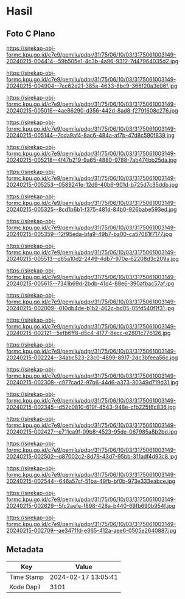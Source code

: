 # Hasil

## Foto C Plano

https://sirekap-obj-formc.kpu.go.id/c7e9/pemilu/pdpr/31/75/06/10/03/3175061003149-20240215-004414--59b505e1-4c3b-4a96-9312-7d47964035d2.jpg

https://sirekap-obj-formc.kpu.go.id/c7e9/pemilu/pdpr/31/75/06/10/03/3175061003149-20240215-004904--7cc62d21-385a-4633-8bc9-366f20a3e06f.jpg

https://sirekap-obj-formc.kpu.go.id/c7e9/pemilu/pdpr/31/75/06/10/03/3175061003149-20240215-005016--4ae86290-d356-442d-8ad8-f2791608c276.jpg

https://sirekap-obj-formc.kpu.go.id/c7e9/pemilu/pdpr/31/75/06/10/03/3175061003149-20240215-005144--7cda9af4-8ac6-484a-af7b-47d8c590f839.jpg

https://sirekap-obj-formc.kpu.go.id/c7e9/pemilu/pdpr/31/75/06/10/03/3175061003149-20240215-005218--4f47b219-9a65-4880-9788-7ab474bb25da.jpg

https://sirekap-obj-formc.kpu.go.id/c7e9/pemilu/pdpr/31/75/06/10/03/3175061003149-20240215-005253--0589241e-12d9-40b6-901d-b725d7c35ddb.jpg

https://sirekap-obj-formc.kpu.go.id/c7e9/pemilu/pdpr/31/75/06/10/03/3175061003149-20240215-005325--8cd1b6b1-f375-481d-84b0-926babe593ed.jpg

https://sirekap-obj-formc.kpu.go.id/c7e9/pemilu/pdpr/31/75/06/10/03/3175061003149-20240215-005359--12f95eda-bfa9-49b7-ba00-ca57061f7177.jpg

https://sirekap-obj-formc.kpu.go.id/c7e9/pemilu/pdpr/31/75/06/10/03/3175061003149-20240215-005513--d85a10d2-2449-4db7-970e-62208d3c209a.jpg

https://sirekap-obj-formc.kpu.go.id/c7e9/pemilu/pdpr/31/75/06/10/03/3175061003149-20240215-005615--7341b69d-2bdb-41d4-88e6-390afbac57af.jpg

https://sirekap-obj-formc.kpu.go.id/c7e9/pemilu/pdpr/31/75/06/10/03/3175061003149-20240215-002009--010db4de-b1b2-462c-bd05-05fd540f1f31.jpg

https://sirekap-obj-formc.kpu.go.id/c7e9/pemilu/pdpr/31/75/06/10/03/3175061003149-20240215-002121--5efb6ff8-d5c4-4177-8ecc-e2801c776126.jpg

https://sirekap-obj-formc.kpu.go.id/c7e9/pemilu/pdpr/31/75/06/10/03/3175061003149-20240215-002224--34abc523-23c0-4899-8917-2dc3bfeea56c.jpg

https://sirekap-obj-formc.kpu.go.id/c7e9/pemilu/pdpr/31/75/06/10/03/3175061003149-20240215-002308--c977cad2-97b6-44d6-a373-30349d719d31.jpg

https://sirekap-obj-formc.kpu.go.id/c7e9/pemilu/pdpr/31/75/06/10/03/3175061003149-20240215-002345--d52c0810-619f-4543-948e-cfb225f8c836.jpg

https://sirekap-obj-formc.kpu.go.id/c7e9/pemilu/pdpr/31/75/06/10/03/3175061003149-20240215-002427--e711ca9f-09b8-4523-95de-067985a8b2bd.jpg

https://sirekap-obj-formc.kpu.go.id/c7e9/pemilu/pdpr/31/75/06/10/03/3175061003149-20240215-002502--d87002c2-8d79-43d7-95bb-311adf4d93c8.jpg

https://sirekap-obj-formc.kpu.go.id/c7e9/pemilu/pdpr/31/75/06/10/03/3175061003149-20240215-002544--646a57cf-51ba-49fb-bf0b-973e333eabce.jpg

https://sirekap-obj-formc.kpu.go.id/c7e9/pemilu/pdpr/31/75/06/10/03/3175061003149-20240215-002629--5fc2aefe-f898-428a-b440-69fb690b954f.jpg

https://sirekap-obj-formc.kpu.go.id/c7e9/pemilu/pdpr/31/75/06/10/03/3175061003149-20240215-002709--ae3471fd-e365-412a-aee6-0505e2640887.jpg


## Metadata

| Key        | Value               |
| ---------- | ------------------- |
| Time Stamp | 2024-02-17 13:05:41 |
| Kode Dapil | 3101                |



